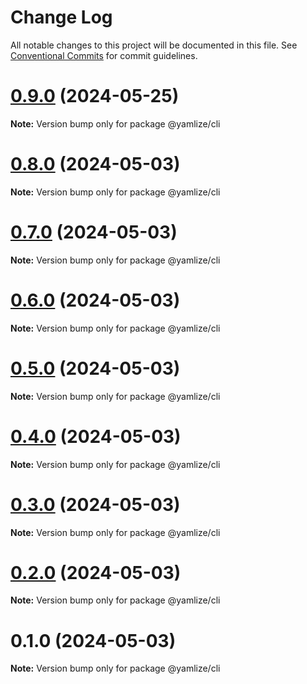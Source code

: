 # Change Log

All notable changes to this project will be documented in this file.
See [Conventional Commits](https://conventionalcommits.org) for commit guidelines.

# [0.9.0](https://github.com/cosmology-tech/yamlize/compare/@yamlize/cli@0.8.0...@yamlize/cli@0.9.0) (2024-05-25)

**Note:** Version bump only for package @yamlize/cli





# [0.8.0](https://github.com/cosmology-tech/yamlize/compare/@yamlize/cli@0.7.0...@yamlize/cli@0.8.0) (2024-05-03)

**Note:** Version bump only for package @yamlize/cli





# [0.7.0](https://github.com/cosmology-tech/yamlize/compare/@yamlize/cli@0.6.0...@yamlize/cli@0.7.0) (2024-05-03)

**Note:** Version bump only for package @yamlize/cli





# [0.6.0](https://github.com/cosmology-tech/yamlize/compare/@yamlize/cli@0.5.0...@yamlize/cli@0.6.0) (2024-05-03)

**Note:** Version bump only for package @yamlize/cli





# [0.5.0](https://github.com/cosmology-tech/yamlize/compare/@yamlize/cli@0.4.0...@yamlize/cli@0.5.0) (2024-05-03)

**Note:** Version bump only for package @yamlize/cli





# [0.4.0](https://github.com/cosmology-tech/yamlize/compare/@yamlize/cli@0.3.0...@yamlize/cli@0.4.0) (2024-05-03)

**Note:** Version bump only for package @yamlize/cli





# [0.3.0](https://github.com/cosmology-tech/yamlize/compare/@yamlize/cli@0.2.0...@yamlize/cli@0.3.0) (2024-05-03)

**Note:** Version bump only for package @yamlize/cli





# [0.2.0](https://github.com/cosmology-tech/yamlize/compare/@yamlize/cli@0.1.0...@yamlize/cli@0.2.0) (2024-05-03)

**Note:** Version bump only for package @yamlize/cli





# 0.1.0 (2024-05-03)

**Note:** Version bump only for package @yamlize/cli
